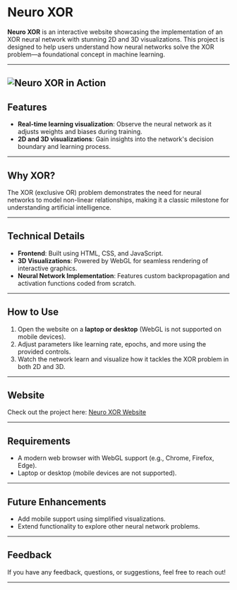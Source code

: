 # **Neuro XOR**

**Neuro XOR** is an interactive website showcasing the implementation of an XOR neural network with stunning 2D and 3D visualizations. This project is designed to help users understand how neural networks solve the XOR problem—a foundational concept in machine learning.

---

## ![Neuro XOR in Action](./Assets/GIF/Xor%20gif.gif)

## **Features**

- **Real-time learning visualization**: Observe the neural network as it adjusts weights and biases during training.
- **2D and 3D visualizations**: Gain insights into the network's decision boundary and learning process.

---

## **Why XOR?**

The XOR (exclusive OR) problem demonstrates the need for neural networks to model non-linear relationships, making it a classic milestone for understanding artificial intelligence.

---

## **Technical Details**

- **Frontend**: Built using HTML, CSS, and JavaScript.
- **3D Visualizations**: Powered by WebGL for seamless rendering of interactive graphics.
- **Neural Network Implementation**: Features custom backpropagation and activation functions coded from scratch.

---

## **How to Use**

1. Open the website on a **laptop or desktop** (WebGL is not supported on mobile devices).
2. Adjust parameters like learning rate, epochs, and more using the provided controls.
3. Watch the network learn and visualize how it tackles the XOR problem in both 2D and 3D.

---

## **Website**

Check out the project here: [Neuro XOR Website](https://neuro-xor.vercel.app/)

---

## **Requirements**

- A modern web browser with WebGL support (e.g., Chrome, Firefox, Edge).
- Laptop or desktop (mobile devices are not supported).

---

## **Future Enhancements**

- Add mobile support using simplified visualizations.
- Extend functionality to explore other neural network problems.

---

## **Feedback**

If you have any feedback, questions, or suggestions, feel free to reach out!

---
